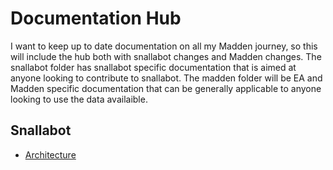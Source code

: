 # Documentation Hub

I want to keep up to date documentation on all my Madden journey, so this will include the hub both with snallabot changes and Madden changes. The snallabot folder has snallabot specific documentation that is aimed at anyone looking to contribute to snallabot. The madden folder will be EA and Madden specific documentation that can be generally applicable to anyone looking to use the data availaible. 
## Snallabot

- [Architecture](./snallabot/architecture.md)
